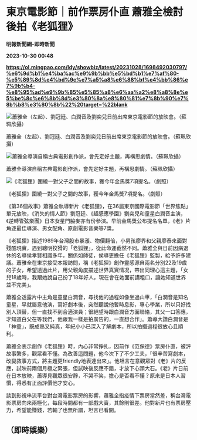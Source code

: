 # 東京電影節｜前作票房仆直 蕭雅全檢討後拍《老狐狸》
**明報新聞網-即時新聞**

**2023-10-30 00:48**

**https://ol.mingpao.com/ldy/showbiz/latest/20231028/1698492030797/%e6%9d%b1%e4%ba%ac%e9%9b%bb%e5%bd%b1%e7%af%80-%e5%89%8d%e4%bd%9c%e7%a5%a8%e6%88%bf%e4%bb%86%e7%9b%b4-%e8%95%ad%e9%9b%85%e5%85%a8%e6%aa%a2%e8%a8%8e%e5%be%8c%e6%8b%8d%e3%80%8a%e8%80%81%e7%8b%90%e7%8b%b8%e3%80%8b%22%20target=%22blank**

![蕭雅全（左起）、劉冠廷、白潤音及劉奕兒日前出席東京電影節的放映會。（蘇珮欣攝）](https://fs.mingpao.com/ldy/20231028/s00009/9be1e018f6214413841a0a6cc45d0f9c.jpg)

蕭雅全（左起）、劉冠廷、白潤音及劉奕兒日前出席東京電影節的放映會。（蘇珮欣攝）

![蕭雅全導演自稱古典電影創作派，會先定好主題，再構思劇情。（蘇珮欣攝）](https://fs.mingpao.com/ldy/20231028/s00009/9be2bb97da3c785c38f3cad0b498815c.jpg)

蕭雅全導演自稱古典電影創作派，會先定好主題，再構思劇情。（蘇珮欣攝）

![《老狐狸》圍繞一對父子之間的故事，獲今年金馬獎7項提名。（劇照）](https://fs.mingpao.com/ldy/20231028/s00009/9be392af04159eb4b2421d27c017c390.jpg)

《老狐狸》圍繞一對父子之間的故事，獲今年金馬獎7項提名。（劇照）

《第36個故事》蕭雅全執導新片《老狐狸》，在36屆東京國際電影節「世界焦點」單元放映，《消失的情人節》劉冠廷、《超感應學園》劉奕兒和童星白潤音主演，《逆轉管弦樂團》日本女星門脇麥亦有份參演。早前金馬獎公布提名名單，《老》片角逐最佳導演、男女配角、原創電影音樂等7獎。

《老狐狸》描述1989年台灣股市暴漲、物價翻倍，小男孩廖界和父親廖泰來面對殘酷現實，遇到聰明狡猾的「老狐狸」，從此命運截然不同。蕭雅全與日前因病退休的名導侯孝賢相識多年，關係如師徒，侯導更擔任《老狐狸》監製，給予許多建議。蕭雅全在東京接受本報訪問，稱《老狐狸》創作靈感源自兩名分別22及19歲的子女，希望透過此片，用父親角度描述世界真實情况，帶出同理心這主題，「女兒18歲時，我跟她說自己扮了18年好人，現在會在她面前講粗口，讓她知道世界並不完美」。

蕭雅全透露片中主角是童星白潤音，尋找他的過程如像坐過山車，「白潤音是知名童星，早就屬意他演，寫好劇本後，突然聽說他暫時息影，專心學業，所以只好找別人頂替，但一直找不到合適演員；很絕望時跟白潤音方面聯絡，其父一口答應，才知道白父在等我們，他跟我一樣是拍廣告的，一直想合作」。蕭導大讚白潤音是「神童」，既成熟又純真，年紀小小已深入了解劇本，所以拍攝過程很放心且順利。

蕭雅全表示創作《老狐狸》時，內心非常掙扎，因前作《范保德》票房仆直，被評故事繁多，觀眾看不懂。為改善這問題，他今次下了不少工夫，「很辛苦寫劇本，改變敘事方式，將主題更friendly地表達出來」。他坦言在意觀眾對《老》片的反應，試映前兩個月極之緊張，但試映後反應不錯，才放下心頭大石。《老》片日前在日本放映，蕭導見觀眾很安靜，不哭不笑，擔心是否看不懂？原來是日本人習慣，得悉有正面評價他才安心。

談到影視串流平台對台灣電影票房的影響，蕭雅全指疫情下票房當然差，稱台灣電影票房向來兩極化，每段時間都有一部戲大賣，其餘則很差。他對新片也有票房壓力，希望能賺錢，若輸了也無所謂，坦言已看開。

（即時娛樂）
------